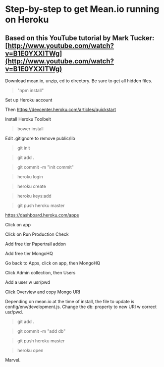 # Step-by-step to get Mean.io running on Heroku
## Based on this YouTube tutorial by Mark Tucker: [http://www.youtube.com/watch?v=B1E0YXXITWg](http://www.youtube.com/watch?v=B1E0YXXITWg)

Download mean.io, unzip, cd to directory. Be sure to get all hidden files. 

> "npm install" 

Set up Heroku account

Then https://devcenter.heroku.com/articles/quickstart

Install Heroku Toolbelt

> bower install

Edit .gitignore to remove public/lib

> git init

> git add .  

> git commit -m "init commit"

> heroku login

> heroku create

> heroku keys:add

> git push heroku master

https://dashboard.heroku.com/apps

Click on app

Click on Run Production Check

Add free tier Papertrail addon

Add free tier MongoHQ

Go back to Apps, click on app, then MongoHQ

Click Admin collection, then Users

Add a user w usr/pwd

Click Overview and copy Mongo URI

Depending on mean.io at the time of install, the file to update is config/env/development.js. Change the db: property to new URI w correct usr/pwd.

> git add .

> git commit -m "add db"

> git push heroku master

> heroku open 

Marvel. 
